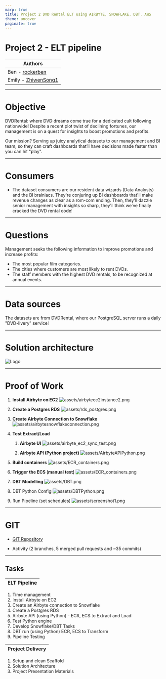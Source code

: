 ```yaml
---
marp: true
title: Project 2 DVD Rental ELT using AIRBYTE, SNOWFLAKE, DBT, AWS
theme: uncover
paginate: true
---
```


# Project 2 - ELT pipeline

| Authors                                               |
| ----------------------------------------------------- |
| Ben - [rockerben](https://github.com/rockerben)       |
| Emily - [ZhiwenSong1](https://github.com/ZhiwenSong1) |

---

# Objective

DVDRental: where DVD dreams come true for a dedicated cult following nationwide! Despite a recent plot twist of declining fortunes, our management is on a quest for insights to boost promotions and profits.

Our mission? Serving up juicy analytical datasets to our management and BI team, so they can craft dashboards that’ll have decisions made faster than you can hit "play".

---

# Consumers

- The dataset consumers are our resident data wizards (Data Analysts) and the BI brainiacs. They're conjuring up BI dashboards that'll make revenue changes as clear as a rom-com ending. Then, they'll dazzle senior management with insights so sharp, they'll think we’ve finally cracked the DVD rental code!

---

# Questions

Management seeks the following information to improve promotions and increase profits:

- The most popular film categories.
- The cities where customers are most likely to rent DVDs.
- The staff members with the highest DVD rentals, to be recognized at annual events.

---

# Data sources

The datasets are from DVDRental, where our PostgreSQL server runs a daily "DVD-livery" service!

---

# Solution architecture

![Logo](https://github.com/rockerben/de-project2/blob/main/assets/elt-architecture.png)

---

# Proof of Work

1. **Install Airbyte on EC2**
   ![assets/airbyteec2instance2.png](airbyteec2instance2.png)

2. **Create a Postgres RDS**
   ![assets/rds_postgres.png](rds_postgres.png)

3. **Create Airbyte Connection to Snowflake**
   ![assets/airbytesnowflakeconnection.png](airbytesnowflakeconnection.png)

4. **Test Extract/Load**

   1. **Airbyte UI**
      ![assets/airbyte_ec2_sync_test.png](airbyte_ec2_sync_test.png)

   2. **Airbyte API (Python project)**
      ![assets/AirbyteAPIPython.png](AirbyteAPIPython.png)

5. **Build containers**
   ![assets/ECR_containers.png](ECR_containers.png)

6. **Trigger the ECS (manual test)**
   ![assets/ECR_containers.png](ECR_containers.png)

7. **DBT Modelling**
   ![assets/DBT.png](DBT.png)

8. DBT Python Config
   ![assets/DBTPython.png](DBTPython.png)

9. Run Pipeline (set schedules)
   ![assets/screenshot1.png](screenshot1.png)

---

# GIT

- [GIT Repository](https://github.com/rockerben/de-project2)

- Activity (2 branches, 5 merged pull requests and ~35 commits)

---

## Tasks

| ELT Pipeline |
| ------------ |

1. Time management
2. Install Airbyte on EC2
3. Create an Airbyte connection to Snowflake
4. Create a Postgres RDS
5. Airbyte API (using Python) - ECR, ECS to Extract and Load
6. Test Python engine
7. Develop Snowflake/DBT Tasks
8. DBT run (using Python) ECR, ECS to Transform
9. Pipeline Testing

| Project Delivery |
| ---------------- |

1. Setup and clean Scaffold
2. Solution Architecture
3. Project Presentation Materials
